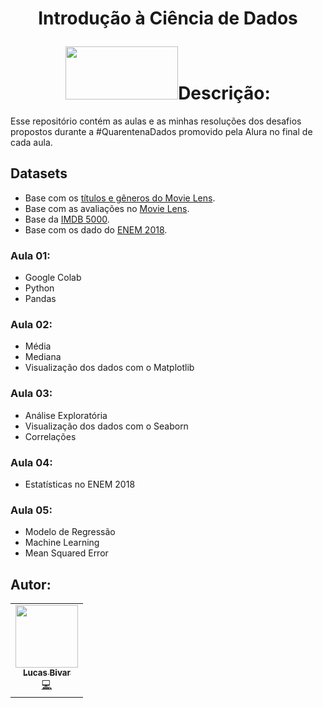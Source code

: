 <h1 align="center">
<p align="center">
  <strong align="center">Introdução à Ciência de Dados</strong>
</p>
  <img src="https://cdn.iconscout.com/icon/free/png-512/data-science-46-1170621.png" float="center" style="width:180; height:85px;/>
</h1> 
 
<br/>

## Descrição:
Esse repositório contém as aulas e as minhas resoluções dos desafios propostos durante a #QuarentenaDados promovido pela Alura no final de cada aula.

## Datasets
- Base com os [títulos e gêneros do Movie Lens](https://raw.githubusercontent.com/BiaChacon/data-science-starting/master/datasets/ml-latest-small/movies.csv).
- Base com as avaliações no [Movie Lens](https://raw.githubusercontent.com/BiaChacon/data-science-starting/master/datasets/ml-latest-small/ratings.csv).
- Base da [IMDB 5000](https://raw.githubusercontent.com/BiaChacon/data-science-starting/master/datasets/movie_metadata.csv).
- Base com os dado do [ENEM 2018](https://raw.githubusercontent.com/BiaChacon/data-science-starting/master/datasets/microdados_enem/MICRODADOS_ENEM_2018_SAMPLE_43278.csv).


### Aula 01:
  - Google Colab
  - Python
  - Pandas
  
### Aula 02:
  - Média
  - Mediana
  - Visualização dos dados com o Matplotlib

### Aula 03:
  - Análise Exploratória
  - Visualização dos dados com o Seaborn
  - Correlações

### Aula 04:
  - Estatísticas no ENEM 2018

### Aula 05:
  - Modelo de Regressão
  - Machine Learning
  - Mean Squared Error


## Autor:
<table>
  <tr>
    <td align="center"><a href="https://github.com/lucasbivar"><img src="https://avatars0.githubusercontent.com/u/60802661?s=460&u=f0cdbe837dc717c91999b2255973fe9584a1d352&v=4" width="100px;" alt=""/><br /><sub><b>Lucas Bivar</b></sub></a><br /><a href="https://github.com/lucasbivar" title="Code">💻</a></td>
  <tr>
</table>
